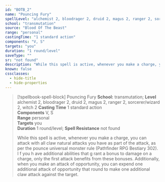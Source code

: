 ```yaml
---
id: "BOTB_2"
name: "Pouncing Fury"
spellLevel: "alchemist 2, bloodrager 2, druid 2, magus 2, ranger 2, sorcerer/wizard 2, witch 2"
school: "transmutation"
source: "Blood Of The Beast"
range: "personal"
castingTime: "1 standard action"
components: "V, S"
targets: "you"
duration: "1 round/level"
saveType: ""
sr: "not found"
description: "While this spell is active, whenever you make a charge, you can attack with all claw natural attacks you have as part of the attack, as per the pounce universal monster rule (Pathfinder RPG Bestiary 302). I f you h ave additional abilities that g rant a bonus to damage on a charge, only the first attack benefits from these bonuses. Additionally, when you make an attack of opportunity, you can expend one additional attack of opportunity that round to make one additional claw attack against the target."
known: false
cssclasses:
  - hide-title
  - hide-properties
---
```


> [!spellbook-spell-block] Pouncing Fury
> **School:** transmutation; **Level** alchemist 2, bloodrager 2, druid 2, magus 2, ranger 2, sorcerer/wizard 2, witch 2
> **Casting Time** 1 standard action  
> **Components** V, S  
> **Range** personal  
> **Targets** you  
> **Duration** 1 round/level; **Spell Resistance** not found
> 
> While this spell is active, whenever you make a charge, you can attack with all claw natural attacks you have as part of the attack, as per the pounce universal monster rule (Pathfinder RPG Bestiary 302). I f you h ave additional abilities that g rant a bonus to damage on a charge, only the first attack benefits from these bonuses. Additionally, when you make an attack of opportunity, you can expend one additional attack of opportunity that round to make one additional claw attack against the target.